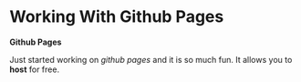 # Working With Github Pages

**Github Pages**

Just started working on _github pages_ and it is so much fun.
It allows you to **host** for free.

